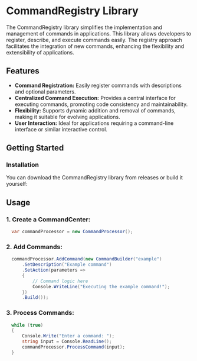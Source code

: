 # CommandRegistry Library

The CommandRegistry library simplifies the implementation and management of commands in applications. This library allows developers to register, describe, and execute commands easily. The registry approach facilitates the integration of new commands, enhancing the flexibility and extensibility of applications.

## Features

- **Command Registration:** Easily register commands with descriptions and optional parameters.
- **Centralized Command Execution:** Provides a central interface for executing commands, promoting code consistency and maintainability.
- **Flexibility:** Supports dynamic addition and removal of commands, making it suitable for evolving applications.
- **User Interaction:** Ideal for applications requiring a command-line interface or similar interactive control.

## Getting Started

### Installation

You can download the CommandRegistry library from releases or build it yourself:

## Usage
### 1. Create a CommandCenter:
```csharp
  var commandProcessor = new CommandProcessor();
```

### 2. Add Commands:
```csharp
  commandProcessor.AddCommand(new CommandBuilder("example")
      .SetDescription("Example command")
      .SetAction(parameters =>
      {
          // Command logic here
          Console.WriteLine("Executing the example command!");
      })
      .Build());
```

### 3. Process Commands:
```csharp
  while (true)
  {
      Console.Write("Enter a command: ");
      string input = Console.ReadLine();
      commandProcessor.ProcessCommand(input);
  }
```
